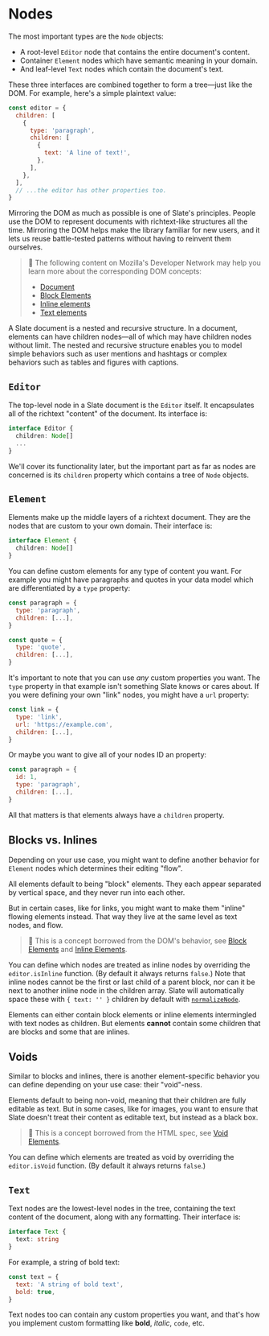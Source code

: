 # Nodes

The most important types are the `Node` objects:

- A root-level `Editor` node that contains the entire document's content.
- Container `Element` nodes which have semantic meaning in your domain.
- And leaf-level `Text` nodes which contain the document's text.

These three interfaces are combined together to form a tree—just like the DOM. For example, here's a simple plaintext value:

```javascript
const editor = {
  children: [
    {
      type: 'paragraph',
      children: [
        {
          text: 'A line of text!',
        },
      ],
    },
  ],
  // ...the editor has other properties too.
}
```

Mirroring the DOM as much as possible is one of Slate's principles. People use the DOM to represent documents with richtext-like structures all the time. Mirroring the DOM helps make the library familiar for new users, and it lets us reuse battle-tested patterns without having to reinvent them ourselves.

> 🤖 The following content on Mozilla's Developer Network may help you learn more about the corresponding DOM concepts:
>
> - [Document](https://developer.mozilla.org/en-US/docs/Web/API/Document)
> - [Block Elements](https://developer.mozilla.org/en-US/docs/Web/HTML/Block-level_elements)
> - [Inline elements](https://developer.mozilla.org/en-US/docs/Web/HTML/Inline_elements)
> - [Text elements](https://developer.mozilla.org/en-US/docs/Web/API/Text)

A Slate document is a nested and recursive structure. In a document, elements can have children nodes—all of which may have children nodes without limit. The nested and recursive structure enables you to model simple behaviors such as user mentions and hashtags or complex behaviors such as tables and figures with captions.

## `Editor`

The top-level node in a Slate document is the `Editor` itself. It encapsulates all of the richtext "content" of the document. Its interface is:

```typescript
interface Editor {
  children: Node[]
  ...
}
```

We'll cover its functionality later, but the important part as far as nodes are concerned is its `children` property which contains a tree of `Node` objects.

## `Element`

Elements make up the middle layers of a richtext document. They are the nodes that are custom to your own domain. Their interface is:

```typescript
interface Element {
  children: Node[]
}
```

You can define custom elements for any type of content you want. For example you might have paragraphs and quotes in your data model which are differentiated by a `type` property:

```javascript
const paragraph = {
  type: 'paragraph',
  children: [...],
}

const quote = {
  type: 'quote',
  children: [...],
}
```

It's important to note that you can use _any_ custom properties you want. The `type` property in that example isn't something Slate knows or cares about. If you were defining your own "link" nodes, you might have a `url` property:

```javascript
const link = {
  type: 'link',
  url: 'https://example.com',
  children: [...],
}
```

Or maybe you want to give all of your nodes ID an property:

```javascript
const paragraph = {
  id: 1,
  type: 'paragraph',
  children: [...],
}
```

All that matters is that elements always have a `children` property.

## Blocks vs. Inlines

Depending on your use case, you might want to define another behavior for `Element` nodes which determines their editing "flow".

All elements default to being "block" elements. They each appear separated by vertical space, and they never run into each other.

But in certain cases, like for links, you might want to make them "inline" flowing elements instead. That way they live at the same level as text nodes, and flow.

> 🤖 This is a concept borrowed from the DOM's behavior, see [Block Elements](https://developer.mozilla.org/en-US/docs/Web/HTML/Block-level_elements) and [Inline Elements](https://developer.mozilla.org/en-US/docs/Web/HTML/Inline_elements).

You can define which nodes are treated as inline nodes by overriding the `editor.isInline` function. \(By default it always returns `false`.\) Note that inline nodes cannot be the first or last child of a parent block, nor can it be next to another inline node in the children array. Slate will automatically space these with `{ text: '' }` children by default with [`normalizeNode`](./10-normalizing#built-in-constraints).

Elements can either contain block elements or inline elements intermingled with text nodes as children. But elements **cannot** contain some children that are blocks and some that are inlines.

## Voids

Similar to blocks and inlines, there is another element-specific behavior you can define depending on your use case: their "void"-ness.

Elements default to being non-void, meaning that their children are fully editable as text. But in some cases, like for images, you want to ensure that Slate doesn't treat their content as editable text, but instead as a black box.

> 🤖 This is a concept borrowed from the HTML spec, see [Void Elements](https://www.w3.org/TR/2011/WD-html-markup-20110405/syntax.html#void-element).

You can define which elements are treated as void by overriding the `editor.isVoid` function. \(By default it always returns `false`.\)

## `Text`

Text nodes are the lowest-level nodes in the tree, containing the text content of the document, along with any formatting. Their interface is:

```typescript
interface Text {
  text: string
}
```

For example, a string of bold text:

```javascript
const text = {
  text: 'A string of bold text',
  bold: true,
}
```

Text nodes too can contain any custom properties you want, and that's how you implement custom formatting like **bold**, _italic_, `code`, etc.
